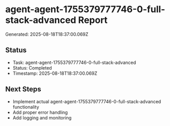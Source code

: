 # agent-agent-1755379777746-0-full-stack-advanced Report

Generated: 2025-08-18T18:37:00.069Z

## Status
- Task: agent-agent-1755379777746-0-full-stack-advanced
- Status: Completed
- Timestamp: 2025-08-18T18:37:00.069Z

## Next Steps
- Implement actual agent-agent-1755379777746-0-full-stack-advanced functionality
- Add proper error handling
- Add logging and monitoring
